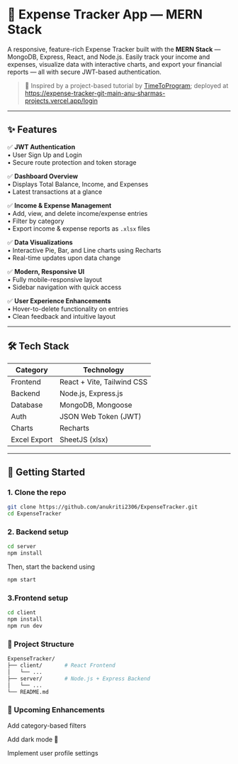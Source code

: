 # 💸 Expense Tracker App — MERN Stack

A responsive, feature-rich Expense Tracker built with the **MERN Stack** — MongoDB, Express, React, and Node.js. Easily track your income and expenses, visualize data with interactive charts, and export your financial reports — all with secure JWT-based authentication.

> 🚀 Inspired by a project-based tutorial by [TimeToProgram](https://www.youtube.com/@TimeToProgram); deployed at https://expense-tracker-git-main-anu-sharmas-projects.vercel.app/login
---

## ✨ Features

✅ **JWT Authentication**  
• User Sign Up and Login  
• Secure route protection and token storage

✅ **Dashboard Overview**  
• Displays Total Balance, Income, and Expenses  
• Latest transactions at a glance

✅ **Income & Expense Management**  
• Add, view, and delete income/expense entries  
• Filter by category  
• Export income & expense reports as `.xlsx` files

✅ **Data Visualizations**  
• Interactive Pie, Bar, and Line charts using Recharts  
• Real-time updates upon data change

✅ **Modern, Responsive UI**  
• Fully mobile-responsive layout  
• Sidebar navigation with quick access

✅ **User Experience Enhancements**  
• Hover-to-delete functionality on entries  
• Clean feedback and intuitive layout

---

## 🛠 Tech Stack

| Category      | Technology                         |
|---------------|-------------------------------------|
| Frontend      | React + Vite, Tailwind CSS          |
| Backend       | Node.js, Express.js                 |
| Database      | MongoDB, Mongoose                   |
| Auth          | JSON Web Token (JWT)                |
| Charts        | Recharts                            |
| Excel Export  | SheetJS (xlsx)                      |

---

## 🚀 Getting Started

### 1. Clone the repo

```bash
git clone https://github.com/anukriti2306/ExpenseTracker.git
cd ExpenseTracker

```
### 2. Backend setup
```bash
cd server
npm install
```
Then, start the backend using
```bash
npm start
```

### 3.Frontend setup
```bash
cd client
npm install
npm run dev
```
### 📁 Project Structure
```bash
ExpenseTracker/
├── client/       # React Frontend
│   └── ...
├── server/       # Node.js + Express Backend
│   └── ...
└── README.md
```
### 📌 Upcoming Enhancements
 Add category-based filters

 Add dark mode 🌙

 Implement user profile settings


